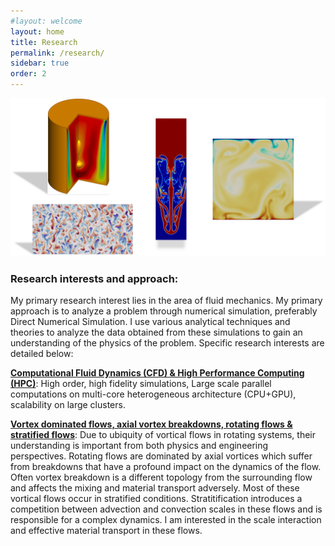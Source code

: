```yaml
---
#layout: welcome
layout: home
title: Research
permalink: /research/
sidebar: true
order: 2
---
```


 <img src="/assets/img/Research.png" usemap="#workmap">

 <map name="workmap">
  <area shape="rect" alt="Bubble-type vortex breakdown in the Vogel-Escudier flow" coords="81,0,250,205" href="/vorticity_dominated/">
  <area shape="rect" alt="Salt-finger convection in a double-periodic domain" coords="50,225,273,475" href="/geophysical/">
  <area shape="rect" alt="Rayleigh-Taylor instability" coords="309,50,390,325" href="/multiphase/">
  <area shape="rect" alt="Rayliegh-Benard convection in non-Boussinesq flow" coords="433,90,625,300" href="/hpc/">
 </map>

### Research interests and approach:
My primary research interest lies in the area of fluid mechanics.
My primary approach is to analyze a problem through numerical simulation, preferably Direct Numerical Simulation. I use various analytical techniques and theories to analyze the data obtained from these simulations to gain an understanding of the physics of the problem. Specific research interests are detailed below:

[**Computational Fluid Dynamics (CFD) \& High Performance Computing (HPC)**](/hpc/): High order, high fidelity simulations, Large scale parallel computations on multi-core heterogeneous architecture (CPU+GPU), scalability on large clusters.

[**Vortex dominated flows, axial vortex breakdowns, rotating flows & stratified flows**](/vortex_dominated/): Due to ubiquity of vortical flows in rotating systems, their understanding is important from both physics and engineering perspectives. Rotating flows are dominated by axial vortices which suffer from breakdowns that have a profound impact on the dynamics of the flow. Often vortex breakdown is a different topology from the surrounding flow and affects the mixing and material transport adversely. Most of these vortical flows occur in stratified conditions. Stratitification introduces a competition between advection and convection scales in these flows and is responsible for a complex dynamics. I am interested in the scale interaction and effective material transport in these flows.

